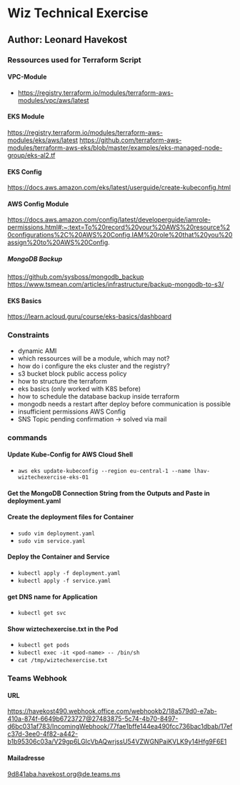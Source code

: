 # Wiz Technical Exercise 

## Author: Leonard Havekost

### Ressources used for Terraform Script


#### VPC-Module
- https://registry.terraform.io/modules/terraform-aws-modules/vpc/aws/latest

#### EKS Module
https://registry.terraform.io/modules/terraform-aws-modules/eks/aws/latest
https://github.com/terraform-aws-modules/terraform-aws-eks/blob/master/examples/eks-managed-node-group/eks-al2.tf

#### EKS Config
https://docs.aws.amazon.com/eks/latest/userguide/create-kubeconfig.html

#### AWS Config Module
https://docs.aws.amazon.com/config/latest/developerguide/iamrole-permissions.html#:~:text=To%20record%20your%20AWS%20resource%20configurations%2C%20AWS%20Config,IAM%20role%20that%20you%20assign%20to%20AWS%20Config.


##### MongoDB Backup
https://github.com/sysboss/mongodb_backup
https://www.tsmean.com/articles/infrastructure/backup-mongodb-to-s3/


#### EKS Basics
https://learn.acloud.guru/course/eks-basics/dashboard


### Constraints 

- dynamic AMI 
- which ressources will be a module, which may not?
- how do i configure the eks cluster and the registry? 
- s3 bucket block public access policy
- how to structure the terraform
- eks basics (only worked with K8S before)
- how to schedule the database backup inside terraform 
- mongodb needs a restart after deploy before communication is possible
- insufficient permissions AWS Config
- SNS Topic pending confirmation -> solved via mail



### commands 
#### Update Kube-Config for AWS Cloud Shell
- `aws eks update-kubeconfig --region eu-central-1 --name lhav-wiztechexercise-eks-01` 

#### Get the MongoDB Connection String from the Outputs and Paste in deployment.yaml

#### Create the deployment files for Container
- `sudo vim deployment.yaml` 
- `sudo vim service.yaml`

#### Deploy the Container and Service
- `kubectl apply -f deployment.yaml`
- `kubectl apply -f service.yaml`

#### get DNS name for Application
- `kubectl get svc`

#### Show wiztechexercise.txt in the Pod
- `kubectl get pods`
- `kubectl exec -it <pod-name> -- /bin/sh`
- `cat /tmp/wiztechexercise.txt`


### Teams Webhook

#### URL
https://havekost490.webhook.office.com/webhookb2/18a579d0-e7ab-410a-874f-6649b6723727@27483875-5c74-4b70-8497-d6bc031af783/IncomingWebhook/77fae1bffe144ea490fcc736bac1dbab/17efc37d-3ee0-4f82-a442-b1b95306c03a/V29gp6LGIcVbAQwrjssU54VZWGNPaiKVLK9y14Hfg9F6E1

#### Mailadresse 
9d841aba.havekost.org@de.teams.ms



